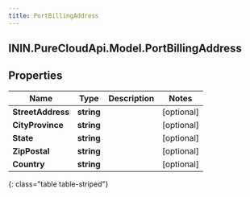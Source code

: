 ```yaml
---
title: PortBillingAddress
---
```

## ININ.PureCloudApi.Model.PortBillingAddress

## Properties

|Name | Type | Description | Notes|
|------------ | ------------- | ------------- | -------------|
| **StreetAddress** | **string** |  | [optional] |
| **CityProvince** | **string** |  | [optional] |
| **State** | **string** |  | [optional] |
| **ZipPostal** | **string** |  | [optional] |
| **Country** | **string** |  | [optional] |
{: class="table table-striped"}


